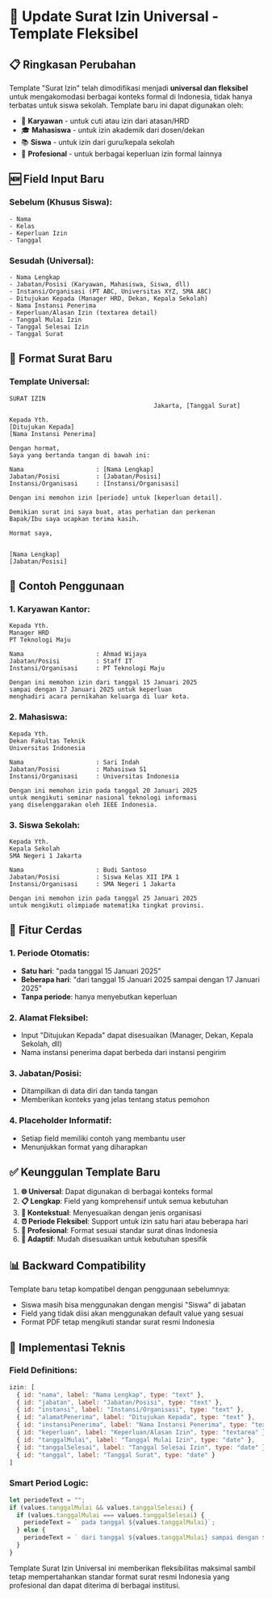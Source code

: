 # 🔄 **Update Surat Izin Universal - Template Fleksibel**

## 📋 **Ringkasan Perubahan**

Template "Surat Izin" telah dimodifikasi menjadi **universal dan fleksibel** untuk mengakomodasi berbagai konteks formal di Indonesia, tidak hanya terbatas untuk siswa sekolah. Template baru ini dapat digunakan oleh:

- 👔 **Karyawan** - untuk cuti atau izin dari atasan/HRD
- 🎓 **Mahasiswa** - untuk izin akademik dari dosen/dekan
- 📚 **Siswa** - untuk izin dari guru/kepala sekolah  
- 🏢 **Profesional** - untuk berbagai keperluan izin formal lainnya

## 🆕 **Field Input Baru**

### **Sebelum (Khusus Siswa):**
```
- Nama
- Kelas  
- Keperluan Izin
- Tanggal
```

### **Sesudah (Universal):**
```
- Nama Lengkap
- Jabatan/Posisi (Karyawan, Mahasiswa, Siswa, dll)
- Instansi/Organisasi (PT ABC, Universitas XYZ, SMA ABC)
- Ditujukan Kepada (Manager HRD, Dekan, Kepala Sekolah)
- Nama Instansi Penerima
- Keperluan/Alasan Izin (textarea detail)
- Tanggal Mulai Izin
- Tanggal Selesai Izin  
- Tanggal Surat
```

## 📝 **Format Surat Baru**

### **Template Universal:**
```
SURAT IZIN
                                        Jakarta, [Tanggal Surat]

Kepada Yth.
[Ditujukan Kepada]
[Nama Instansi Penerima]

Dengan hormat,
Saya yang bertanda tangan di bawah ini:

Nama                    : [Nama Lengkap]
Jabatan/Posisi          : [Jabatan/Posisi]
Instansi/Organisasi     : [Instansi/Organisasi]

Dengan ini memohon izin [periode] untuk [keperluan detail].

Demikian surat ini saya buat, atas perhatian dan perkenan 
Bapak/Ibu saya ucapkan terima kasih.

Hormat saya,


[Nama Lengkap]
[Jabatan/Posisi]
```

## 🎯 **Contoh Penggunaan**

### **1. Karyawan Kantor:**
```
Kepada Yth.
Manager HRD
PT Teknologi Maju

Nama                    : Ahmad Wijaya
Jabatan/Posisi          : Staff IT
Instansi/Organisasi     : PT Teknologi Maju

Dengan ini memohon izin dari tanggal 15 Januari 2025 
sampai dengan 17 Januari 2025 untuk keperluan 
menghadiri acara pernikahan keluarga di luar kota.
```

### **2. Mahasiswa:**
```
Kepada Yth.
Dekan Fakultas Teknik
Universitas Indonesia

Nama                    : Sari Indah
Jabatan/Posisi          : Mahasiswa S1
Instansi/Organisasi     : Universitas Indonesia

Dengan ini memohon izin pada tanggal 20 Januari 2025 
untuk mengikuti seminar nasional teknologi informasi 
yang diselenggarakan oleh IEEE Indonesia.
```

### **3. Siswa Sekolah:**
```
Kepada Yth.
Kepala Sekolah
SMA Negeri 1 Jakarta

Nama                    : Budi Santoso
Jabatan/Posisi          : Siswa Kelas XII IPA 1
Instansi/Organisasi     : SMA Negeri 1 Jakarta

Dengan ini memohon izin pada tanggal 25 Januari 2025 
untuk mengikuti olimpiade matematika tingkat provinsi.
```

## 🔧 **Fitur Cerdas**

### **1. Periode Otomatis:**
- **Satu hari**: "pada tanggal 15 Januari 2025"
- **Beberapa hari**: "dari tanggal 15 Januari 2025 sampai dengan 17 Januari 2025"
- **Tanpa periode**: hanya menyebutkan keperluan

### **2. Alamat Fleksibel:**
- Input "Ditujukan Kepada" dapat disesuaikan (Manager, Dekan, Kepala Sekolah, dll)
- Nama instansi penerima dapat berbeda dari instansi pengirim

### **3. Jabatan/Posisi:**
- Ditampilkan di data diri dan tanda tangan
- Memberikan konteks yang jelas tentang status pemohon

### **4. Placeholder Informatif:**
- Setiap field memiliki contoh yang membantu user
- Menunjukkan format yang diharapkan

## ✅ **Keunggulan Template Baru**

1. **🌐 Universal**: Dapat digunakan di berbagai konteks formal
2. **📋 Lengkap**: Field yang komprehensif untuk semua kebutuhan
3. **🎯 Kontekstual**: Menyesuaikan dengan jenis organisasi
4. **⏰ Periode Fleksibel**: Support untuk izin satu hari atau beberapa hari
5. **💼 Profesional**: Format sesuai standar surat dinas Indonesia
6. **🔄 Adaptif**: Mudah disesuaikan untuk kebutuhan spesifik

## 📊 **Backward Compatibility**

Template baru tetap kompatibel dengan penggunaan sebelumnya:
- Siswa masih bisa menggunakan dengan mengisi "Siswa" di jabatan
- Field yang tidak diisi akan menggunakan default value yang sesuai
- Format PDF tetap mengikuti standar surat resmi Indonesia

## 🚀 **Implementasi Teknis**

### **Field Definitions:**
```javascript
izin: [
  { id: "nama", label: "Nama Lengkap", type: "text" },
  { id: "jabatan", label: "Jabatan/Posisi", type: "text" },
  { id: "instansi", label: "Instansi/Organisasi", type: "text" },
  { id: "alamatPenerima", label: "Ditujukan Kepada", type: "text" },
  { id: "instansiPenerima", label: "Nama Instansi Penerima", type: "text" },
  { id: "keperluan", label: "Keperluan/Alasan Izin", type: "textarea" },
  { id: "tanggalMulai", label: "Tanggal Mulai Izin", type: "date" },
  { id: "tanggalSelesai", label: "Tanggal Selesai Izin", type: "date" },
  { id: "tanggal", label: "Tanggal Surat", type: "date" }
]
```

### **Smart Period Logic:**
```javascript
let periodeText = "";
if (values.tanggalMulai && values.tanggalSelesai) {
  if (values.tanggalMulai === values.tanggalSelesai) {
    periodeText = ` pada tanggal ${values.tanggalMulai}`;
  } else {
    periodeText = ` dari tanggal ${values.tanggalMulai} sampai dengan ${values.tanggalSelesai}`;
  }
}
```

Template Surat Izin Universal ini memberikan fleksibilitas maksimal sambil tetap mempertahankan standar format surat resmi Indonesia yang profesional dan dapat diterima di berbagai institusi.
